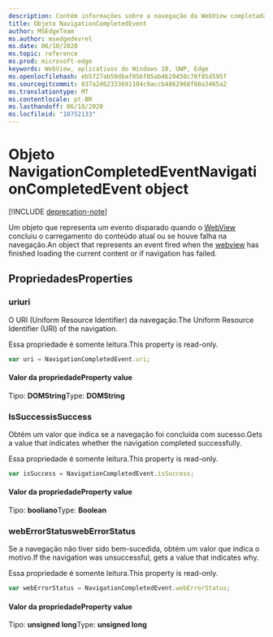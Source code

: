 ```yaml
---
description: Contém informações sobre a navegação da WebView completada
title: Objeto NavigationCompletedEvent
author: MSEdgeTeam
ms.author: msedgedevrel
ms.date: 06/10/2020
ms.topic: reference
ms.prod: microsoft-edge
keywords: WebView, aplicativos do Windows 10, UWP, Edge
ms.openlocfilehash: eb5727ab59dbaf056f05ab4b19450c70f85d595f
ms.sourcegitcommit: 037a2d62333691104c9accb4862968f80a3465a2
ms.translationtype: MT
ms.contentlocale: pt-BR
ms.lasthandoff: 06/18/2020
ms.locfileid: "10752133"
---
```

# <span data-ttu-id="6e3a2-104">Objeto NavigationCompletedEvent</span><span class="sxs-lookup"><span data-stu-id="6e3a2-104">NavigationCompletedEvent object</span></span>  

[!INCLUDE [deprecation-note](../includes/deprecation-note.md)]  

<span data-ttu-id="6e3a2-105">Um objeto que representa um evento disparado quando o [WebView](../webview.md) concluiu o carregamento do conteúdo atual ou se houve falha na navegação.</span><span class="sxs-lookup"><span data-stu-id="6e3a2-105">An object that represents an event fired when the [webview](../webview.md) has finished loading the current content or if navigation has failed.</span></span>  

## <span data-ttu-id="6e3a2-106">Propriedades</span><span class="sxs-lookup"><span data-stu-id="6e3a2-106">Properties</span></span>  

### <span data-ttu-id="6e3a2-107">uri</span><span class="sxs-lookup"><span data-stu-id="6e3a2-107">uri</span></span>  

<span data-ttu-id="6e3a2-108">O URI (Uniform Resource Identifier) da navegação.</span><span class="sxs-lookup"><span data-stu-id="6e3a2-108">The Uniform Resource Identifier (URI) of the navigation.</span></span>  

<span data-ttu-id="6e3a2-109">Essa propriedade é somente leitura.</span><span class="sxs-lookup"><span data-stu-id="6e3a2-109">This property is read-only.</span></span>  

```javascript
var uri = NavigationCompletedEvent.uri;
```  

#### <span data-ttu-id="6e3a2-110">Valor da propriedade</span><span class="sxs-lookup"><span data-stu-id="6e3a2-110">Property value</span></span>  

<span data-ttu-id="6e3a2-111">Tipo: **DOMString**</span><span class="sxs-lookup"><span data-stu-id="6e3a2-111">Type: **DOMString**</span></span>  

### <span data-ttu-id="6e3a2-112">IsSuccess</span><span class="sxs-lookup"><span data-stu-id="6e3a2-112">isSuccess</span></span>  

<span data-ttu-id="6e3a2-113">Obtém um valor que indica se a navegação foi concluída com sucesso.</span><span class="sxs-lookup"><span data-stu-id="6e3a2-113">Gets a value that indicates whether the navigation completed successfully.</span></span>  

<span data-ttu-id="6e3a2-114">Essa propriedade é somente leitura.</span><span class="sxs-lookup"><span data-stu-id="6e3a2-114">This property is read-only.</span></span>  

```javascript
var isSuccess = NavigationCompletedEvent.isSuccess;
```  

#### <span data-ttu-id="6e3a2-115">Valor da propriedade</span><span class="sxs-lookup"><span data-stu-id="6e3a2-115">Property value</span></span>  

<span data-ttu-id="6e3a2-116">Tipo: **booliano**</span><span class="sxs-lookup"><span data-stu-id="6e3a2-116">Type: **Boolean**</span></span>  

### <span data-ttu-id="6e3a2-117">webErrorStatus</span><span class="sxs-lookup"><span data-stu-id="6e3a2-117">webErrorStatus</span></span>  

<span data-ttu-id="6e3a2-118">Se a navegação não tiver sido bem-sucedida, obtém um valor que indica o motivo.</span><span class="sxs-lookup"><span data-stu-id="6e3a2-118">If the navigation was unsuccessful, gets a value that indicates why.</span></span>  

<span data-ttu-id="6e3a2-119">Essa propriedade é somente leitura.</span><span class="sxs-lookup"><span data-stu-id="6e3a2-119">This property is read-only.</span></span>  

```javascript
var webErrorStatus = NavigationCompletedEvent.webErrorStatus;
```  

#### <span data-ttu-id="6e3a2-120">Valor da propriedade</span><span class="sxs-lookup"><span data-stu-id="6e3a2-120">Property value</span></span>  

<span data-ttu-id="6e3a2-121">Tipo: **unsigned long**</span><span class="sxs-lookup"><span data-stu-id="6e3a2-121">Type: **unsigned long**</span></span>  
